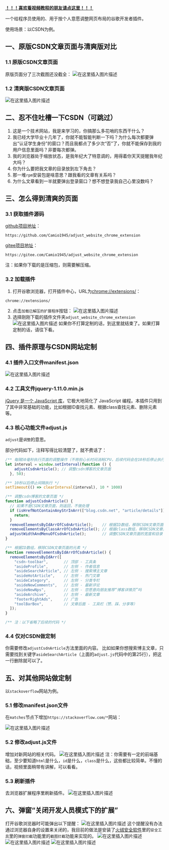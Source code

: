 [**！！！喜欢看视频教程的朋友请点这里！！！**](https://www.bilibili.com/video/BV1oY411p7J5/)

一个给程序员使用的、用于按个人意愿调整网页布局的谷歌开发者插件。

使用场景：以CSDN为例。

## 一、原版CSDN文章页面与清爽版对比

### 1.1 原版CSDN文章页面

原版页面分了三次截图还没截全：
![在这里插入图片描述](https://img-blog.csdnimg.cn/652d94443ae341a6a30a9630a4dae424.png)

### 1.2 清爽版CSDN文章页面

![在这里插入图片描述](https://img-blog.csdnimg.cn/1a1893dfadf94992a2ec9df7777e26fb.png)

## 二、忍不住吐槽一下CSDN（可跳过）

1. 这是一个技术网站，我是来学习的，你搞那么多花哨的东西干什么？
2. 我已经大学毕业十几年了，你就不能智能判断一下吗？为什么每次都要弹出“认证学生身份”的窗口？而且我都点了多少次“否”了，你就不能保存到我的用户信息里面吗？非要每次都弹。
3. 我的浏览器处于缩放状态，是我年纪大了特意调的，用得着你天天提醒我年纪大吗？
4. 你为什么要把我文章的目录放到左下角去？
5. 那一堆`rpm`安装包是啥意思？跟我看的文章有关系吗？
6. 为什么文章看到一半就要弹出登录窗口？想不想登录我自己心里没数吗？

## 三、怎么得到清爽的页面

### 3.1 获取插件源码

[github项目地址](https://github.com/Camio1945/adjust_website_chrome_extension)：

```
https://github.com/Camio1945/adjust_website_chrome_extension
```

[gitee项目地址](https://gitee.com/Camio1945/adjust_website_chrome_extension)：

```
https://gitee.com/Camio1945/adjust_website_chrome_extension
```

注：如果你下载的是压缩包，则需要解压缩。

### 3.2 加载插件

1. 打开谷歌浏览器，打开插件中心，URL为[chrome://extensions/](chrome://extensions/)：

```
chrome://extensions/
```

2. 点击`加载已解压的扩展程序`按钮：
   ![在这里插入图片描述](https://img-blog.csdnimg.cn/0c441185e638464689f09320f0401f7e.png)
3. 选择刚刚下载的插件文件夹`adjust_website_chrome_extension`
   ![在这里插入图片描述](https://img-blog.csdnimg.cn/c6ec715f361948f395a5feb821fe0cc5.png)
   如果你不打算定制的话，到这里就结束了。如果打算定制的话，请往下看。

## 四、插件原理与CSDN网站定制

### 4.1 插件入口文件manifest.json

![在这里插入图片描述](https://img-blog.csdnimg.cn/0c7e2c7a40a447079d99805a4513fe89.png)

### 4.2 工具文件jquery-1.11.0.min.js

[jQuery 是一个 JavaScript 库](https://www.w3school.com.cn/jquery/index.asp)，它极大地简化了 JavaScript
编程。本插件只用到了其中非常基础的功能，比如根据ID查找元素、根据class查找元素、删除元素等。

### 4.3 核心功能文件adjust.js

`adjust`是`调整`的意思。

部分代码如下，注释写得比较清楚了，就不费话了：

```js
/** 每隔50毫秒执行页面的调整操作（不用担心长时间消耗CPU，后续代码会在10秒后停止执行interval） */
let interval = window.setInterval(function () {
    adjustCsdnArticle(); // 调整csdn博客的文章页面
  }, 50);

/** 10秒以后停止间隔执行 */
setTimeout(() => clearInterval(interval), 10 * 1000)

/** 调整csdn博客的文章页面 */
function adjustCsdnArticle() {
  // 如果不是CSDN文章页面，则返回，不做处理
  if (isHrefNotContainAnyStrInArr(["blog.csdn.net", "article/details"])) {
    return;
  }
  removeElementsByIdArrOfCsdnArticle();    // 根据ID数组，移除CSDN文章页面的元素
  removeElementsByClassArrOfCsdnArticle(); // 根据class数组，移除CSDN文章页面的元素
  adjustWidthAndMenuOfCsdnArticle();       // 调整CSDN文章页面的宽度和目录
}

/** 根据ID数组，移除CSDN文章页面的元素 */
function removeElementsByIdArrOfCsdnArticle() {
  removeElementsByIdArr([
    "csdn-toolbar",       // 顶部 - 工具条
    "asideProfile",       // 左侧 - 作者信息
    "asideSearchArticle", // 左侧 - 搜索博主文章
    "asideHotArticle",    // 左侧 - 热门文章
    "asideCategory",      // 左侧 - 分类专栏
    "asideNewComments",   // 左侧 - 最新评论
    "asideNewNps",        // 左侧 - 您愿意向朋友推荐“博客详情页”吗
    "asideArchive",       // 左侧 - 最新文章
    "footerRightAds",     // 广告
    "toolBarBox",         // 文章后面 - 工具栏（赞、踩、分享等）
  ]);
}

/** 注：以下省略了后续的代码 */
```

### 4.4 仅对CSDN做定制

你需要修改`adjustCsdnArticle`方法里面的内容。 比如如果你想搜索博主文章，只需要找到关键字`asideSearchArticle`（上面的`adjust.js`代码中的第25行），把这一行删除就可以了。

## 五、对其他网站做定制

以`stackoverflow`网站为例。

### 5.1 修改manifest.json文件

在`matches`节点下增加`https://stackoverflow.com/*`网站：

![在这里插入图片描述](https://img-blog.csdnimg.cn/6e7046dbcbf3448fa9f7dde6cb2ddac0.png)

### 5.2 修改adjust.js文件

增加对新网站的相关代码。
![在这里插入图片描述](https://img-blog.csdnimg.cn/cd0424de66dd45feae2067a187e6fff3.png)
注：你需要有一定的前端基础，至少要知道`html`是什么，`id`是什么，`class`是什么，这些都比较简单。不懂的话，视频里面稍带有讲解，可以看看。

### 5.3 刷新插件

去浏览器扩展程序里刷新插件。
![在这里插入图片描述](https://img-blog.csdnimg.cn/5e4998580bdd43868910f8c82b9b0e24.png)

## 六、弹窗“关闭开发人员模式下的扩展”

打开谷歌浏览器时可能弹出以下提醒：
![在这里插入图片描述](https://img-blog.csdnimg.cn/69223d9d53af42e5b9b6b8da87481120.png)
这个提醒没有办法通过浏览器自身的设置来关闭的，我目前的做法是安装了[火绒安全软件](https://www.huorong.cn/)里的`安全工具`里的`弹窗拦截`功能里的`截图拦截`功能来实现的。
![在这里插入图片描述](https://img-blog.csdnimg.cn/740c7bd04a4a4b3d84fcf66b65ad8bc5.png)
![在这里插入图片描述](https://img-blog.csdnimg.cn/c0317c88f7274848b6dc1f04b9912e11.png)
![在这里插入图片描述](https://img-blog.csdnimg.cn/86549010052c428eb92650cceb3b2f04.png)
